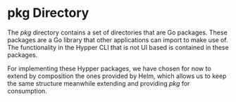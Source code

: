 # pkg Directory

The _pkg_ directory contains a set of directories that are Go packages. These
packages are a Go library that other applications can import to make use of.
The functionality in the Hypper CLI that is not UI based is contained in these
packages.

For implementing these Hypper packages, we have chosen for now to extend by
composition the ones provided by Helm, which allows us to keep the same
structure meanwhile extending and providing _pkg_ for consumption.
